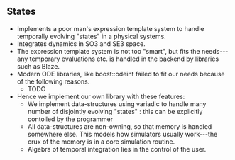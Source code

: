 ## States

* Implements a poor man's expression template system to handle temporally evolving "states" in a physical systems.
* Integrates dynamics in SO3 and SE3 space.
* The expression template system is not too "smart", but fits the needs---any temporary evaluations etc. is handled in
  the backend by libraries such as Blaze.
* Modern ODE libraries, like boost::odeint failed to fit our needs because of the following reasons.
    * TODO
* Hence we implement our own library with these features:
    * We implement data-structures using variadic to handle many number of disjointly evolving "states" : this can be
      explicitly contolled by the programmer
    * All data-structures are non-owning, so that memory is handled somewhere else. This models how simulators usually
      work---the crux of the memory is in a core simulation routine.
    * Algebra of temporal integration lies in the control of the user.
